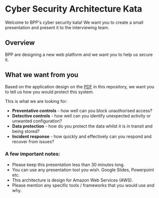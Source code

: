 # Cyber Security Architecture Kata

Welcome to BPP's cyber security kata! We want you to create a small presentation and present it to the interviewing team.

## Overview
BPP are designing a new web platform and we want you to help us secure it.

## What we want from you
Based on the application design on the [PDF](https://github.com/BPP-Education-Group/bpp-technical-test/blob/naineshmehta-bpp-patch-1/cyber-security/Cyber-Security-Kata.pdf) in this repository, we want you to tell us how you would protect this system.

This is what we are looking for:
* **Preventative controls** - how well can you block unauthorised access?
* **Detective controls** - how well can you identify unexpected activity or unwanted configuration?
* **Data protection** - how do you protect the data whilst it is in transit and being stored?
* **Incident response** - how quickly and effectively can you respond and recover from issues?

### A few important notes:
* Please keep this presentation less than 30 minutes long.
* You can use any presentation tool you wish. Google Slides, Powerpoint etc. 
* This architecture is design for Amazon Web Services (AWS).
* Please mention any specific tools / frameworks that you would use and why.
